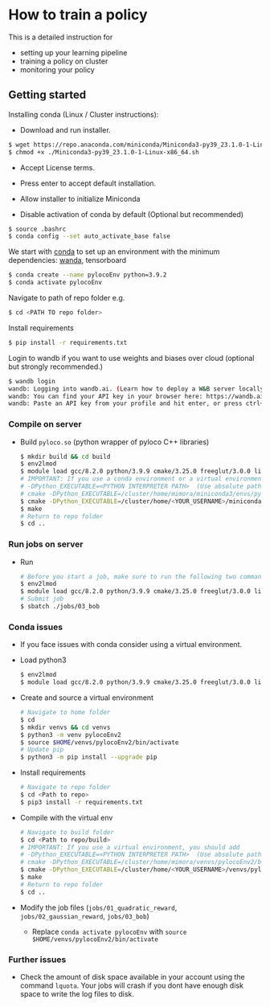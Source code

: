 # How to train a policy

This is a detailed instruction for 
- setting up your learning pipeline
- training a policy on cluster  
- monitoring your policy

## Getting started

Installing conda (Linux / Cluster instructions):
- Download and run installer.
```sh 
$ wget https://repo.anaconda.com/miniconda/Miniconda3-py39_23.1.0-1-Linux-x86_64.sh
$ chmod +x ./Miniconda3-py39_23.1.0-1-Linux-x86_64.sh
```
- Accept License terms.

- Press enter to accept default installation.

- Allow installer to initialize Miniconda

- Disable activation of conda by default (Optional but recommended)
```sh 
$ source .bashrc
$ conda config --set auto_activate_base false
```

We start with [conda](https://docs.conda.io/en/latest/) to set up an environment with the minimum
dependencies: [wanda](https://docs.wandb.ai/), tensorboard
```sh 
$ conda create --name pylocoEnv python=3.9.2
$ conda activate pylocoEnv 
```

Navigate to path of repo folder e.g.
```sh 
$ cd <PATH TO repo folder>
```

Install requirements
```sh 
$ pip install -r requirements.txt 
```


Login to wandb if you want to use weights and biases over cloud (optional but strongly recommended.)
```sh
$ wandb login
wandb: Logging into wandb.ai. (Learn how to deploy a W&B server locally: https://wandb.me/wandb-server)
wandb: You can find your API key in your browser here: https://wandb.ai/authorize
wandb: Paste an API key from your profile and hit enter, or press ctrl+c to quit:
```

### Compile on server
- Build `pyloco.so` (python wrapper of pyloco C++ libraries)
  ```sh
  $ mkdir build && cd build   
  $ env2lmod
  $ module load gcc/8.2.0 python/3.9.9 cmake/3.25.0 freeglut/3.0.0 libxrandr/1.5.0  libxinerama/1.1.3 libxi/1.7.6  libxcursor/1.1.14 mesa/17.2.3 eth_proxy
  # IMPORTANT: If you use a conda environment or a virtual environment, you should add 
  # -DPython_EXECUTABLE=<PYTHON INTERPRETER PATH>  (Use absolute paths) e.g.:
  # cmake -DPython_EXECUTABLE=/cluster/home/mimora/miniconda3/envs/pylocoEnv/bin/python3 -DCMAKE_BUILD_TYPE=Release ../
  $ cmake -DPython_EXECUTABLE=/cluster/home/<YOUR_USERNAME>/miniconda3/envs/pylocoEnv/bin/python3 -DCMAKE_BUILD_TYPE=Release ../
  $ make 
  # Return to repo folder
  $ cd ..
  ```

### Run jobs on server
 
- Run
  ```sh
  # Before you start a job, make sure to run the following two commands, every time you start a new ssh connection to Euler.
  $ env2lmod
  $ module load gcc/8.2.0 python/3.9.9 cmake/3.25.0 freeglut/3.0.0 libxrandr/1.5.0  libxinerama/1.1.3 libxi/1.7.6  libxcursor/1.1.14 mesa/17.2.3 eth_proxy  
  # Submit job
  $ sbatch ./jobs/03_bob   
  ```

### Conda issues
- If you face issues with conda consider using a virtual environment.
- Load python3
  ```sh
  $ env2lmod
  $ module load gcc/8.2.0 python/3.9.9 cmake/3.25.0 freeglut/3.0.0 libxrandr/1.5.0  libxinerama/1.1.3 libxi/1.7.6  libxcursor/1.1.14 mesa/17.2.3 eth_proxy
  ```
- Create and source a virtual environment
  ```sh
  # Navigate to home folder
  $ cd
  $ mkdir venvs && cd venvs
  $ python3 -m venv pylocoEnv2
  $ source $HOME/venvs/pylocoEnv2/bin/activate  
  # Update pip
  $ python3 -m pip install --upgrade pip
  ```
- Install requirements
  ```sh
  # Navigate to repo folder
  $ cd <Path to repo>  
  $ pip3 install -r requirements.txt
  ```

 
- Compile with the virtual env
  ```sh
  # Navigate to build folder
  $ cd <Path to repo/build>
  # IMPORTANT: If you use a virtual environment, you should add 
  # -DPython_EXECUTABLE=<PYTHON INTERPRETER PATH>  (Use absolute paths) e.g.:
  # cmake -DPython_EXECUTABLE=/cluster/home/mimora/venvs/pylocoEnv2/bin/python3 -DCMAKE_BUILD_TYPE=Release ../
  $ cmake -DPython_EXECUTABLE=/cluster/home/<YOUR_USERNAME>/venvs/pylocoEnv2/bin/python3 -DCMAKE_BUILD_TYPE=Release ../
  $ make 
  # Return to repo folder
  $ cd ..
  ```
  
- Modify the job files (`jobs/01_quadratic_reward`, `jobs/02_gaussian_reward`, `jobs/03_bob`)
  - Replace `conda activate pylocoEnv` with `source $HOME/venvs/pylocoEnv2/bin/activate`
  
### Further issues
  - Check the amount of disk space available in your account using the command `lquota`. Your jobs will crash if you dont have enough disk space to write the log files to disk.

